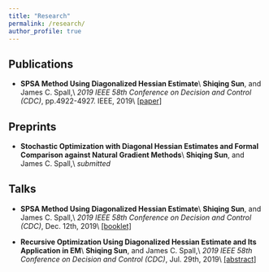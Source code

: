 ```yaml
---
title: "Research"
permalink: /research/
author_profile: true
---
```


Publications
---
* **SPSA Method Using Diagonalized Hessian Estimate**\\
  **Shiqing Sun**, and James C. Spall,\\
  _2019 IEEE 58th Conference on Decision and Control (CDC)_, pp.4922-4927. IEEE, 2019\\
  [[paper]](https://ieeexplore.ieee.org/document/9029707)


Preprints
---
* **Stochastic Optimization with Diagonal Hessian Estimates and Formal Comparison against Natural Gradient Methods**\\
  **Shiqing Sun**, and James C. Spall,\\
  _submitted_

Talks
---
* **SPSA Method Using Diagonalized Hessian Estimate**\\
  **Shiqing Sun**, and James C. Spall,\\
  _2019 IEEE 58th Conference on Decision and Control (CDC)_, Dec. 12th, 2019\\
  [[booklet]](https://cdc2019.ieeecss.org/files/CDC2019Booklet.pdf)
  
* **Recursive Optimization Using Diagonalized Hessian Estimate and Its Application in EM**\\
  **Shiqing Sun**, and James C. Spall,\\
  _2019 IEEE 58th Conference on Decision and Control (CDC)_, Jul. 29th, 2019\\
  [[abstract]](https://ww2.amstat.org/meetings/jsm/2019/onlineprogram/AbstractDetails.cfm?abstractid=307324)
